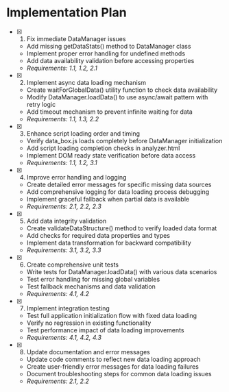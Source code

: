 # Implementation Plan

- [x] 1. Fix immediate DataManager issues

  - Add missing getDataStats() method to DataManager class
  - Implement proper error handling for undefined methods
  - Add data availability validation before accessing properties
  - _Requirements: 1.1, 1.2, 2.1_

- [x] 2. Implement async data loading mechanism

  - Create waitForGlobalData() utility function to check data availability
  - Modify DataManager.loadData() to use async/await pattern with retry logic
  - Add timeout mechanism to prevent infinite waiting for data
  - _Requirements: 1.1, 1.3, 2.2_

- [x] 3. Enhance script loading order and timing

  - Verify data_box.js loads completely before DataManager initialization
  - Add script loading completion checks in analyzer.html
  - Implement DOM ready state verification before data access
  - _Requirements: 1.1, 1.2, 3.1_

- [x] 4. Improve error handling and logging

  - Create detailed error messages for specific missing data sources
  - Add comprehensive logging for data loading process debugging
  - Implement graceful fallback when partial data is available
  - _Requirements: 2.1, 2.2, 2.3_

- [x] 5. Add data integrity validation

  - Create validateDataStructure() method to verify loaded data format
  - Add checks for required data properties and types
  - Implement data transformation for backward compatibility
  - _Requirements: 3.1, 3.2, 3.3_

- [x] 6. Create comprehensive unit tests

  - Write tests for DataManager.loadData() with various data scenarios
  - Test error handling for missing global variables
  - Test fallback mechanisms and data validation
  - _Requirements: 4.1, 4.2_

- [x] 7. Implement integration testing

  - Test full application initialization flow with fixed data loading
  - Verify no regression in existing functionality
  - Test performance impact of data loading improvements
  - _Requirements: 4.1, 4.2, 4.3_

- [x] 8. Update documentation and error messages
  - Update code comments to reflect new data loading approach
  - Create user-friendly error messages for data loading failures
  - Document troubleshooting steps for common data loading issues
  - _Requirements: 2.1, 2.2_
